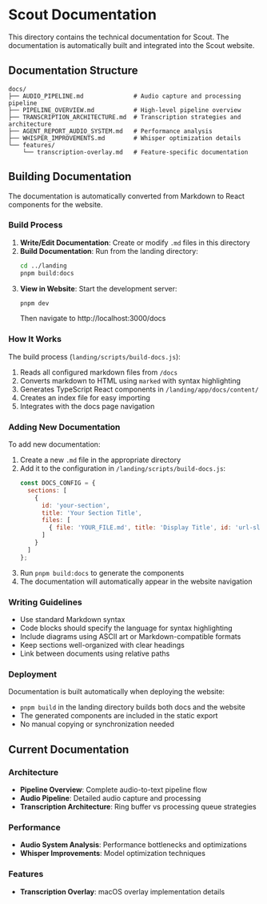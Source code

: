 # Scout Documentation

This directory contains the technical documentation for Scout. The documentation is automatically built and integrated into the Scout website.

## Documentation Structure

```
docs/
├── AUDIO_PIPELINE.md              # Audio capture and processing pipeline
├── PIPELINE_OVERVIEW.md           # High-level pipeline overview
├── TRANSCRIPTION_ARCHITECTURE.md  # Transcription strategies and architecture
├── AGENT_REPORT_AUDIO_SYSTEM.md   # Performance analysis
├── WHISPER_IMPROVEMENTS.md        # Whisper optimization details
└── features/
    └── transcription-overlay.md   # Feature-specific documentation
```

## Building Documentation

The documentation is automatically converted from Markdown to React components for the website.

### Build Process

1. **Write/Edit Documentation**: Create or modify `.md` files in this directory
2. **Build Documentation**: Run from the landing directory:
   ```bash
   cd ../landing
   pnpm build:docs
   ```
3. **View in Website**: Start the development server:
   ```bash
   pnpm dev
   ```
   Then navigate to http://localhost:3000/docs

### How It Works

The build process (`landing/scripts/build-docs.js`):
1. Reads all configured markdown files from `/docs`
2. Converts markdown to HTML using `marked` with syntax highlighting
3. Generates TypeScript React components in `/landing/app/docs/content/`
4. Creates an index file for easy importing
5. Integrates with the docs page navigation

### Adding New Documentation

To add new documentation:

1. Create a new `.md` file in the appropriate directory
2. Add it to the configuration in `/landing/scripts/build-docs.js`:
   ```javascript
   const DOCS_CONFIG = {
     sections: [
       {
         id: 'your-section',
         title: 'Your Section Title',
         files: [
           { file: 'YOUR_FILE.md', title: 'Display Title', id: 'url-slug' }
         ]
       }
     ]
   };
   ```
3. Run `pnpm build:docs` to generate the components
4. The documentation will automatically appear in the website navigation

### Writing Guidelines

- Use standard Markdown syntax
- Code blocks should specify the language for syntax highlighting
- Include diagrams using ASCII art or Markdown-compatible formats
- Keep sections well-organized with clear headings
- Link between documents using relative paths

### Deployment

Documentation is built automatically when deploying the website:
- `pnpm build` in the landing directory builds both docs and the website
- The generated components are included in the static export
- No manual copying or synchronization needed

## Current Documentation

### Architecture
- **Pipeline Overview**: Complete audio-to-text pipeline flow
- **Audio Pipeline**: Detailed audio capture and processing
- **Transcription Architecture**: Ring buffer vs processing queue strategies

### Performance
- **Audio System Analysis**: Performance bottlenecks and optimizations
- **Whisper Improvements**: Model optimization techniques

### Features
- **Transcription Overlay**: macOS overlay implementation details